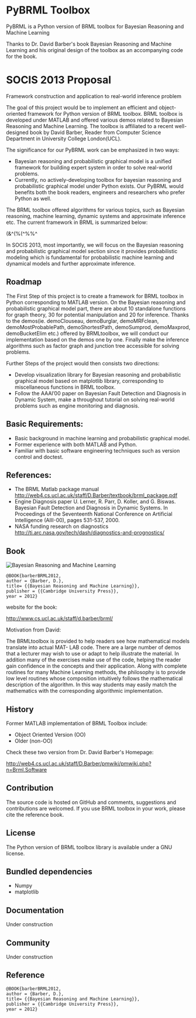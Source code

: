 PyBRML Toolbox
======

PyBRML is a Python version of BRML toolbox for Bayesian Reasoning and Machine Learning

Thanks to Dr. David Barber's book Bayesian Reasoning and Machine Learning and his original design of the toolbox as an accompanying code for the book.

SOCIS 2013 Proposal
======
Framework construction and application to real-world inference problem

The goal of this project would be to implement an efficient and object-oriented framework for Python version of BRML toolbox. BRML toolbox is developed under MATLAB and offered various demos related to Bayesian Reasoning and Machine Learning. The toolbox is affiliated to a recent well-designed book by David Barber, Reader from Computer Science Department in University College London(UCL).

The significance for our PyBRML work can be emphasized in two ways:

 * Bayesian reasoning and probabilistic graphical model is a unified framework for building expert system in order to solve real-world problems.
 * Currently, no actively-developing toolbox for bayesian reasoning and probabilistic graphical model under Python exists. Our PyBRML would benefits both the book readers, engineers and researchers who prefer Python as well.

The BRML toolbox offered algorithms for various topics, such as Bayesian reasoning, machine learning, dynamic systems and approximate inference etc. The current framework in BRML is summarized below:

(&^(%(^%%^

In SOCIS 2013, most importantly, we will focus on the Bayesian reasoning and probabilistic graphical model section since it provides probabilistic modeling which is fundamental for probabilistic machine learning and dynamical models and further approximate inference. 

Roadmap
-------
The First Step of this project is to create a framework for BRML toolbox in Python corresponding to MATLAB version. On the Bayesian reasoning and probabilistic graphical model part, there are about 10 standalone functions for graph theory, 30 for potential manipulation and 20 for inference. Thanks to the demos(ie. demoClouseau, demoBurglar, demoMRFclean, demoMostProbablePath, demoShortestPath, demoSumprod, demoMaxprod, demoBucketElim etc.) offered by BRMLtoolbox, we will conduct our implementation based on the demos one by one. Finally make the inference algorithms such as factor graph and junction tree accessible for solving problems.

Further Steps of the project would then consists two directions:

 * Develop visualization library for Bayesian reasoning and probabilistic graphical model based on matplotlib library, corresponding to miscellaneous functions in BRML toolbox.
 * Follow the AAAI’00 paper on Bayesian Fault Detection and Diagnosis in Dynamic System, make a throughout tutorial on solving real-world problems such as engine monitoring and diagnosis.
 
Basic Requirements:
-------
 
 * Basic background in machine learning and probabilistic graphical model.
 * Former experience with both MATLAB and Python.
 * Familiar with basic software engineering techniques such as version control and doctest.
  
References:
-------
 
 * The BRML Matlab package manual
	http://web4.cs.ucl.ac.uk/staff/D.Barber/textbook/brml_package.pdf
 * Engine Diagnosis paper
    U. Lerner, R. Parr, D. Koller, and G. Biswas. Bayesian Fault Detection and Diagnosis in Dynamic Systems. In Proceedings of the Seventeenth National Conference on Artificial Intelligence (AIII-00), pages 531-537, 2000.
 * NASA funding research on diagnostics
    http://ti.arc.nasa.gov/tech/dash/diagnostics-and-prognostics/




Book
-------
![Bayesian Reasoning and Machine Learning](http://web4.cs.ucl.ac.uk/staff/D.Barber/textbook/jacket.gif)

	@BOOK{barberBRML2012,
	author = {Barber, D.},
	title= {{Bayesian Reasoning and Machine Learning}},
	publisher = {{Cambridge University Press}},
	year = 2012}

website for the book:

http://www.cs.ucl.ac.uk/staff/d.barber/brml/
	
Motivation from David:

The BRMLtoolbox is provided to help readers see how mathematical models translate into actual MAT-
LAB code. There are a large number of demos that a lecturer may wish to use or adapt to help illustrate
the material. In addition many of the exercises make use of the code, helping the reader gain confidence
in the concepts and their application. Along with complete routines for many Machine Learning methods,
the philosophy is to provide low level routines whose composition intuitively follows the mathematical description
of the algorithm. In this way students may easily match the mathematics with the corresponding
algorithmic implementation.


History
-------

Former MATLAB implementation of BRML Toolbox include:

 * Object Oriented Version (OO)
 * Older (non-OO)

 Check these two version from Dr. David Barber's Homepage:
 
 http://web4.cs.ucl.ac.uk/staff/D.Barber/pmwiki/pmwiki.php?n=Brml.Software

Contribution
-------
The source code is hosted on GitHub and comments, suggestions and contributions are welcomed.
If you use BRML toolbox in your work, please cite the reference book.

License
-------
The Python version of BRML toolbox library is available under a GNU license.

Bundled dependencies
-------
 * Numpy
 * matplotlib

Documentation
-------
Under construction

Community
-------
Under construction

Reference
-------
	@BOOK{barberBRML2012,
	author = {Barber, D.},
	title= {{Bayesian Reasoning and Machine Learning}},
	publisher = {{Cambridge University Press}},
	year = 2012}

 
 

 

